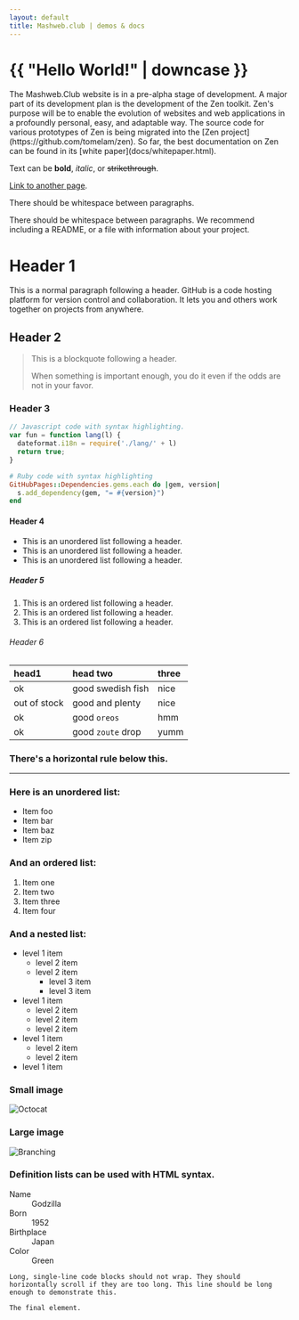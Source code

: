 ```yaml
---
layout: default
title: Mashweb.club | demos & docs
---
```


<body>
  <h1>{{ "Hello World!" | downcase }}</h1>
  The Mashweb.Club website is in a pre-alpha stage of development.
  A major part of its development plan is the development of the Zen toolkit.
  Zen's purpose will be to enable
  the evolution of websites and web applications
  in a profoundly personal, easy, and adaptable way.
  The source code for various prototypes of Zen is being migrated into the
  [Zen project](https://github.com/tomelam/zen).
  So far, the best documentation on Zen can be found in its
  [white paper](docs/whitepaper.html).

  Text can be **bold**, _italic_, or ~~strikethrough~~.

  [Link to another page](./another-page.html).

  There should be whitespace between paragraphs.

  There should be whitespace between paragraphs. We recommend including a README, or a file with information about your project.

  # Header 1

  This is a normal paragraph following a header. GitHub is a code hosting platform for version control and collaboration. It lets you and others work together on projects from anywhere.

  ## Header 2

  > This is a blockquote following a header.
  >
  > When something is important enough, you do it even if the odds are not in your favor.

  ### Header 3

  ```js
  // Javascript code with syntax highlighting.
  var fun = function lang(l) {
    dateformat.i18n = require('./lang/' + l)
    return true;
  }
  ```

  ```ruby
  # Ruby code with syntax highlighting
  GitHubPages::Dependencies.gems.each do |gem, version|
    s.add_dependency(gem, "= #{version}")
  end
  ```

  #### Header 4

  *   This is an unordered list following a header.
  *   This is an unordered list following a header.
  *   This is an unordered list following a header.

  ##### Header 5

  1.  This is an ordered list following a header.
  2.  This is an ordered list following a header.
  3.  This is an ordered list following a header.

  ###### Header 6

  | head1        | head two          | three |
  |:-------------|:------------------|:------|
  | ok           | good swedish fish | nice  |
  | out of stock | good and plenty   | nice  |
  | ok           | good `oreos`      | hmm   |
  | ok           | good `zoute` drop | yumm  |

  ### There's a horizontal rule below this.

  * * *

  ### Here is an unordered list:

  *   Item foo
  *   Item bar
  *   Item baz
  *   Item zip

  ### And an ordered list:

  1.  Item one
  1.  Item two
  1.  Item three
  1.  Item four

  ### And a nested list:

  - level 1 item
    - level 2 item
    - level 2 item
      - level 3 item
      - level 3 item
  - level 1 item
    - level 2 item
    - level 2 item
    - level 2 item
  - level 1 item
    - level 2 item
    - level 2 item
  - level 1 item

  ### Small image

  ![Octocat](https://github.githubassets.com/images/icons/emoji/octocat.png)

  ### Large image

  ![Branching](https://guides.github.com/activities/hello-world/branching.png)


  ### Definition lists can be used with HTML syntax.

  <dl>
  <dt>Name</dt>
  <dd>Godzilla</dd>
  <dt>Born</dt>
  <dd>1952</dd>
  <dt>Birthplace</dt>
  <dd>Japan</dd>
  <dt>Color</dt>
  <dd>Green</dd>
  </dl>

  ```
  Long, single-line code blocks should not wrap. They should horizontally scroll if they are too long. This line should be long enough to demonstrate this.
  ```

  ```
  The final element.
  ```
